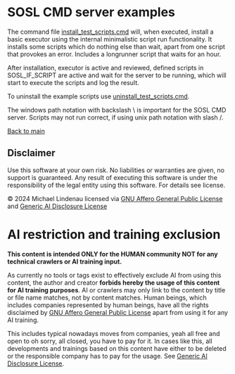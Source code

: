 # SOSL CMD server examples
The command file [install_test_scripts.cmd](install_test_scripts.cmd) will, when executed, install a basic executor using the internal minimalistic script run functionality. It installs some scripts which do nothing else than wait, apart from one script that provokes an error. Includes a longrunner script that waits for an hour.

After installation, executor is active and reviewed, defined scripts in SOSL_IF_SCRIPT are active and wait for the server to be running, which will start to execute the scripts and log the result.

To uninstall the example scripts use [uninstall_test_scripts.cmd](uninstall_test_scripts.cmd).

The windows path notation with backslash \ is important for the SOSL CMD server. Scripts may not run correct, if using unix path notation with slash /.

[Back to main](../../README.md)
## Disclaimer
Use this software at your own risk. No liabilities or warranties are given, no support is guaranteed. Any result of executing this software is under the responsibility of the legal entity using this software. For details see license.

&copy; 2024 Michael Lindenau licensed via [GNU Affero General Public License](https://www.gnu.org/licenses/agpl-3.0.txt) and [Generic AI Disclosure License](https://toent.ch/licenses/AI_DISCLOSURE_LICENSE_V1)

# AI restriction and training exclusion
**This content is intended ONLY for the HUMAN community NOT for any technical crawlers or AI training input.**

As currently no tools or tags exist to effectively exclude AI from using this content, the author and creator **forbids hereby the usage of this content for AI training purposes**. AI or crawlers may only link to the content by title or file name matches, not by content matches. Human beings, which includes companies represented by human beings, have all the rights disclaimed by [GNU Affero General Public License](https://www.gnu.org/licenses/agpl-3.0.txt) apart from using it for any AI training.

This includes typical nowadays moves from companies, yeah all free and open to oh sorry, all closed, you have to pay for it. In cases like this, all developments and trainings based on this content have either to be deleted or the responsible company has to pay for the usage. See [Generic AI Disclosure License](https://toent.ch/licenses/AI_DISCLOSURE_LICENSE_V1).